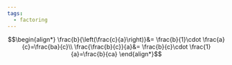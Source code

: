 ```yaml
---
tags:
  - factoring
---
```

$$\begin{align*}
\frac{b}{\left(\frac{c}{a}\right)}&= \frac{b}{1}\cdot \frac{a}{c}=\frac{ba}{c}\\
\frac{\frac{b}{c}}{a}&= \frac{b}{c}\cdot \frac{1}{a}=\frac{b}{ca}
\end{align*}$$
